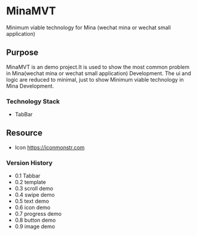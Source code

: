 # MinaMVT
 Minimum viable technology for Mina (wechat mina or wechat small application)

## Purpose
MinaMVT is an demo project.It is used to show the most common problem in Mina(wechat mina or wechat small application) Development.
The ui and logic are reduced to minimal, just to show Minimum viable technology in Mina Development.

### Technology Stack
* TabBar

## Resource
* Icon https://iconmonstr.com

### Version History
* 0.1 Tabbar
* 0.2 template
* 0.3 scroll demo
* 0.4 swipe demo
* 0.5 text demo
* 0.6 icon demo
* 0.7 progress demo
* 0.8 button demo
* 0.9 image demo